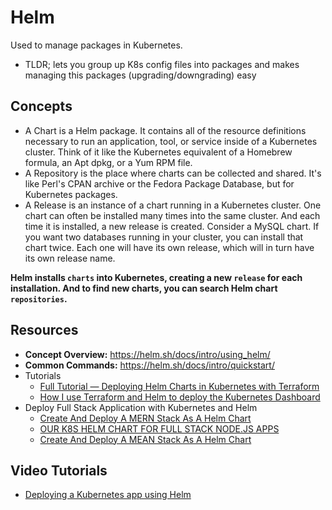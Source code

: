 # Helm

Used to manage packages in Kubernetes.

- TLDR; lets you group up K8s config files into packages and makes managing this packages (upgrading/downgrading) easy

## Concepts

- A Chart is a Helm package. It contains all of the resource definitions necessary to run an application, tool, or service inside of a Kubernetes cluster. Think of it like the Kubernetes equivalent of a Homebrew formula, an Apt dpkg, or a Yum RPM file.
- A Repository is the place where charts can be collected and shared. It's like Perl's CPAN archive or the Fedora Package Database, but for Kubernetes packages.
- A Release is an instance of a chart running in a Kubernetes cluster. One chart can often be installed many times into the same cluster. And each time it is installed, a new release is created. Consider a MySQL chart. If you want two databases running in your cluster, you can install that chart twice. Each one will have its own release, which will in turn have its own release name.

**Helm installs `charts` into Kubernetes, creating a new `release` for each installation. And to find new charts, you can search Helm chart `repositories`.**

## Resources

- **Concept Overview:** https://helm.sh/docs/intro/using_helm/
- **Common Commands:** https://helm.sh/docs/intro/quickstart/
- Tutorials
  - [Full Tutorial — Deploying Helm Charts in Kubernetes with Terraform](https://anaisurl.com/helm-chart-terraform-deployment/)
  - [How I use Terraform and Helm to deploy the Kubernetes Dashboard](https://opensource.com/article/21/8/terraform-deploy-helm)
- Deploy Full Stack Application with Kubernetes and Helm
  - [Create And Deploy A MERN Stack As A Helm Chart](https://eskala.io/tutorial/create-and-deploy-a-mern-stack-as-a-helm-chart/)
  - [OUR K8S HELM CHART FOR FULL STACK NODE.JS APPS](https://www.froehlichundfrei.de/blog/2019-05-17-our-k8s-helm-chart-for-full-stack-nodejs-apps/)
  - [Create And Deploy A MEAN Stack As A Helm Chart](https://eskala.io/tutorial/create-and-deploy-a-mean-stack-as-a-helm-chart/)

## Video Tutorials

- [Deploying a Kubernetes app using Helm](https://www.youtube.com/watch?v=84Wvr54Rn2U)
